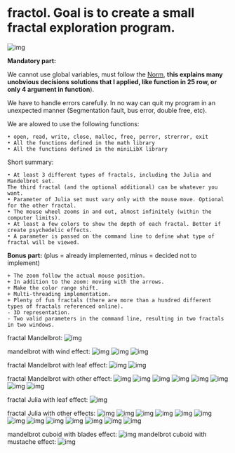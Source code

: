 # fractol. Goal is to create a small fractal exploration program.
![img](https://github.com/roma4004/fractol/blob/master/images/Screen%20Shot%202018-09-05%20at%207.32.47%20PM.png)

**Mandatory part:**

We cannot use global variables, must follow the [Norm](https://github.com/roma4004/fdf/blob/master/documentation/norme.en.pdf), **this explains many unobvious decisions solutions that I applied, like function in 25 row, or only 4 argument in function**).

We have to handle errors carefully. In no way can quit my program in an unexpected
manner (Segmentation fault, bus error, double free, etc).
	
   We are alowed to use the following functions:
   
	• open, read, write, close, malloc, free, perror, strerror, exit	
	• All the functions defined in the math library
	• All the functions defined in the miniLibX library

Short summary:

 	• At least 3 different types of fractals, including the Julia and Mandelbrot set.
    The third fractal (and the optional additional) can be whatever you want.
 	• Parameter of Julia set must vary only with the mouse move. Optional for the other fractal.
 	• The mouse wheel zooms in and out, almost infinitely (within the computer limits).
 	• At least a few colors to show the depth of each fractal. Better if create psychedelic effects.
 	• A parameter is passed on the command line to define what type of fractal will be viewed.

**Bonus part:** (plus = already implemented, minus = decided not to implement)
	
	+ The zoom follow the actual mouse position.
	+ In addition to the zoom: moving with the arrows.
	+ Make the color range shift.
	+ Multi-threading implementation.
	+ Plenty of fun fractals (there are more than a hundred different types of fractals referenced online).
	- 3D representation.
	- Two valid parameters in the command line, resulting in two fractals in two windows.

fractal Mandelbrot:
![img](https://github.com/roma4004/fractol/blob/master/images/Screen%20Shot%202018-09-05%20at%207.27.31%20PM.png)

mandelbrot with wind effect:
![img](https://github.com/roma4004/fractol/blob/master/images/Screen%20Shot%202018-09-04%20at%201.09.48%20PM.png)
![img](https://github.com/roma4004/fractol/blob/master/images/Screen%20Shot%202018-09-04%20at%201.10.06%20PM.png)
![img](https://github.com/roma4004/fractol/blob/master/images/Screen%20Shot%202018-09-04%20at%202.59.18%20PM.png)

fractal Mandelbrot with leaf effect:
![img](https://github.com/roma4004/fractol/blob/master/images/Screen%20Shot%202018-09-05%20at%205.53.26%20PM.png)
![img](https://github.com/roma4004/fractol/blob/master/images/Screen%20Shot%202018-09-05%20at%206.59.50%20PM.png)

fractal Mandelbrot with other effect:
![img](https://github.com/roma4004/fractol/blob/master/images/Screen%20Shot%202018-09-11%20at%203.54.16%20PM.png)
![img](https://github.com/roma4004/fractol/blob/master/images/Screen%20Shot%202018-09-11%20at%203.55.54%20PM.png)
![img](https://github.com/roma4004/fractol/blob/master/images/Screen%20Shot%202018-09-11%20at%203.57.17%20PM.png)
![img](https://github.com/roma4004/fractol/blob/master/images/Screen%20Shot%202018-09-11%20at%204.00.13%20PM.png)
![img](https://github.com/roma4004/fractol/blob/master/images/Screen%20Shot%202018-09-11%20at%204.02.18%20PM.png)
![img](https://github.com/roma4004/fractol/blob/master/images/Screen%20Shot%202018-09-11%20at%204.03.52%20PM.png)
![img](https://github.com/roma4004/fractol/blob/master/images/Screen%20Shot%202018-09-11%20at%204.38.16%20PM.png)
![img](https://github.com/roma4004/fractol/blob/master/images/Screen%20Shot%202018-09-05%20at%206.59.16%20PM.png)

fractal Julia with leaf effect: 
![img](https://github.com/roma4004/fractol/blob/master/images/Screen%20Shot%202018-09-08%20at%207.53.16%20PM.png)

fractal Julia with other effects: 
![img](https://github.com/roma4004/fractol/blob/master/images/Screen%20Shot%202018-09-10%20at%201.04.00%20PM.png)
![img](https://github.com/roma4004/fractol/blob/master/images/Screen%20Shot%202018-09-06%20at%208.18.55%20PM.png)
![img](https://github.com/roma4004/fractol/blob/master/images/Screen%20Shot%202018-09-06%20at%208.19.39%20PM.png)
![img](https://github.com/roma4004/fractol/blob/master/images/Screen%20Shot%202018-09-06%20at%208.20.34%20PM.png)
![img](https://github.com/roma4004/fractol/blob/master/images/Screen%20Shot%202018-09-06%20at%208.20.58%20PM.png)
![img](https://github.com/roma4004/fractol/blob/master/images/Screen%20Shot%202018-10-10%20at%203.47.14%20PM.png)
![img](https://github.com/roma4004/fractol/blob/master/images/Screen%20Shot%202018-10-10%20at%203.48.29%20PM.png)
![img](https://github.com/roma4004/fractol/blob/master/images/Screen%20Shot%202018-09-06%20at%208.26.10%20PM.png)
![img](https://github.com/roma4004/fractol/blob/master/images/Screen%20Shot%202018-09-06%20at%208.26.22%20PM.png)
![img](https://github.com/roma4004/fractol/blob/master/images/Screen%20Shot%202018-09-06%20at%208.26.51%20PM.png)
![img](https://github.com/roma4004/fractol/blob/master/images/Screen%20Shot%202018-09-06%20at%209.07.19%20PM.png)
![img](https://github.com/roma4004/fractol/blob/master/images/Screen%20Shot%202018-09-16%20at%205.34.07%20PM.png)
![img](https://github.com/roma4004/fractol/blob/master/images/Screen%20Shot%202018-09-16%20at%205.35.19%20PM.png)

mandelbrot cuboid with blades effect:
![img](https://github.com/roma4004/fractol/blob/master/images/Screen%20Shot%202018-09-08%20at%206.37.41%20PM.png)
mandelbrot cuboid with mustache effect:
![img](https://github.com/roma4004/fractol/blob/master/images/Screen%20Shot%202018-09-11%20at%205.42.42%20PM.png)


